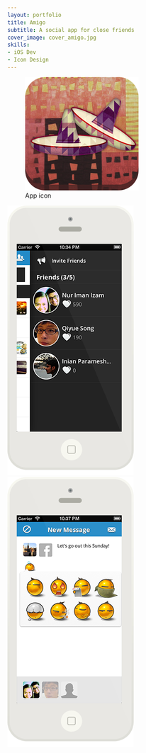 ```yaml
---
layout: portfolio
title: Amigo
subtitle: A social app for close friends
cover_image: cover_amigo.jpg
skills:
- iOS Dev
- Icon Design
---
```


<figure>
	<img src="img/app_icon.png" width="256" alt="">
	<figcaption>App icon</figcaption>
</figure>

<div>
	<img src="img/amigo_menu.png" alt="">
</div>

<div>
	<img src="img/amigo_compose.png" alt="">
</div>